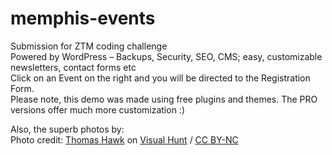 # memphis-events  
Submission for ZTM coding challenge   
Powered by WordPress – Backups, Security, SEO, CMS; easy, customizable newsletters, contact forms etc  
Click on an Event on the right and you will be directed to the Registration Form.  
Please note, this demo was made using free plugins and themes. The PRO versions offer much more customization :)
  
Also, the superb photos by:  
Photo credit: <a href="https://visualhunt.com/author/42b04a">Thomas Hawk</a> on <a href="https://visualhunt.com/re/cf3632">Visual Hunt</a> / <a href="http://creativecommons.org/licenses/by-nc/2.0/"> CC BY-NC</a>
